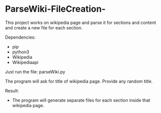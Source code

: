 # ParseWiki-FileCreation-
This project works on wikipedia page and parse it for sections and content and create a new file for each section.

Dependencies:
-  pip
-  python3
-  Wikipedia
-  Wikipediaapi

Just run the file: parseWiki.py

The program will ask for title of wikipedia page. 
Provide any random title.

Result:
- The program will generate separate files for each section inside that wikipedia page.

